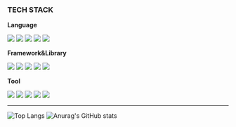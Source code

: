 
### TECH STACK
<div>
  <p><strong>Language</strong></p>
  <img src="https://img.shields.io/badge/JavaScript-F7DF1E?style=flat&logo=JAVASCRIPT&logoColor=white" />
  <img src="https://img.shields.io/badge/HTML5-E34F26?style=flat&logo=HTML5&logoColor=white" />
  <img src="https://img.shields.io/badge/CSS3-1572B6?style=flat&logo=CSS3&logoColor=white" />
  <img src="https://img.shields.io/badge/TypeScript-3178C6?style=flat&logo=typescript&logoColor=white">
  <img src="https://img.shields.io/badge/Python-3776AB?style=flat&logo=PYTHON&logoColor=white" />
  <br/>
  <p><strong>Framework&Library</strong></p>
  <img src="https://img.shields.io/badge/React-61DAFB?style=flat&logo=react&logoColor=white">
  <img src="https://img.shields.io/badge/Next.js-000000?style=flat&logo=next.js&logoColor=white">
  <img src="https://img.shields.io/badge/React Native-61DAFB?style=flat&logo=react&logoColor=white">
  <img src="https://img.shields.io/badge/styled components-DB7093?style=flat&logo=styledcomponents&logoColor=white">
  <img src="https://img.shields.io/badge/Tailwind CSS-06B6D4?style=flat&logo=TailwindCSS&logoColor=white">
  <br />
  <p><strong>Tool</strong></p>
  <img src="https://img.shields.io/badge/Git&Github-181717?style=flat&logo=GITHUB&logoColor=white">
  <img src="https://img.shields.io/badge/Figma-F24E1E?style=flat&logo=FIGMA&logoColor=white">
  <img src="https://img.shields.io/badge/Notion-000000?style=flat&logo=NOTION&logoColor=white">
  <img src="https://img.shields.io/badge/Slack-4A154B?style=flat&logo=SLACK&logoColor=white">
  <img src="https://img.shields.io/badge/Postman-FF6C37?style=flat&logo=POSTMAN&logoColor=white">
</div>


<hr>


![Top Langs](https://github-readme-stats.vercel.app/api/top-langs/?username=Kimyebin00&layout=compact)
![Anurag's GitHub stats](https://github-readme-stats.vercel.app/api?username=Kimyebin00&show_icons=true&theme=transparent)
<!--
**Kimyebin00/Kimyebin00** is a ✨ _special_ ✨ repository because its `README.md` (this file) appears on your GitHub profile.

Here are some ideas to get you started:

- 🔭 I’m currently working on ...
- 🌱 I’m currently learning ...
- 👯 I’m looking to collaborate on ...
- 🤔 I’m looking for help with ...
- 💬 Ask me about ...
- 📫 How to reach me: ...
- 😄 Pronouns: ...
- ⚡ Fun fact: ...
-->
